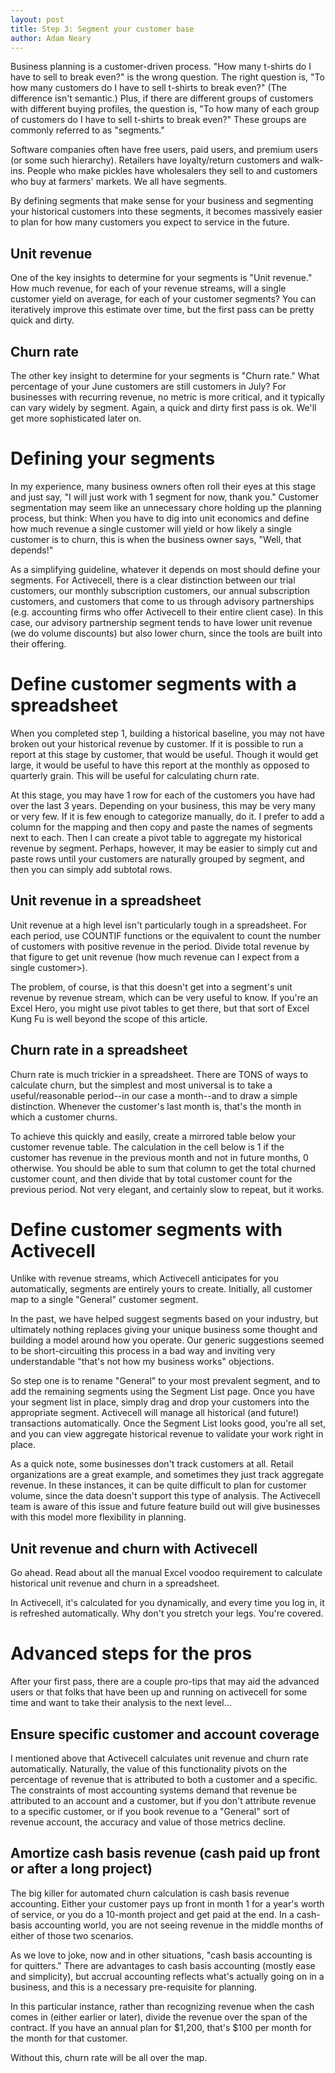 ```yaml
---
layout: post
title: Step 3: Segment your customer base
author: Adam Neary
---
```


Business planning is a customer-driven process. "How many t-shirts do I have to sell to break even?" is the wrong question. The right question is, "To how many customers do I have to sell t-shirts to break even?" (The difference isn't semantic.) Plus, if there are different groups of customers with different buying profiles, the question is, "To how many of each group of customers do I have to sell t-shirts to break even?" These groups are commonly referred to as "segments."

Software companies often have free users, paid users, and premium users (or some such hierarchy). Retailers have loyalty/return customers and walk-ins. People who make pickles have wholesalers they sell to and customers who buy at farmers' markets. We all have segments.

By defining segments that make sense for your business and segmenting your historical customers into these segments, it becomes massively easier to plan for how many customers you expect to service in the future. 

## Unit revenue

One of the key insights to determine for your segments is "Unit revenue." How much revenue, for each of your revenue streams, will a single customer yield on average, for each of your customer segments? You can iteratively improve this estimate over time, but the first pass can be pretty quick and dirty.

## Churn rate

The other key insight to determine for your segments is "Churn rate." What percentage of your June customers are still customers in July? For businesses with recurring revenue, no metric is more critical, and it typically can vary widely by segment. Again, a quick and dirty first pass is ok. We'll get more sophisticated later on.

# Defining your segments

In my experience, many business owners often roll their eyes at this stage and just say, "I will just work with 1 segment for now, thank you." Customer segmentation may seem like an unnecessary chore holding up the planning process, but think: When you have to dig into unit economics and define how much revenue a single customer will yield or how likely a single customer is to churn, this is when the business owner says, "Well, that depends!" 

As a simplifying guideline, whatever it depends on most should define your segments. For Activecell, there is a clear distinction between our trial customers, our monthly subscription customers, our annual subscription customers, and customers that come to us through advisory partnerships (e.g. accounting firms who offer Activecell to their entire client case). In this case, our advisory partnership segment tends to have lower unit revenue (we do volume discounts) but also lower churn, since the tools are built into their offering.

# Define customer segments with a spreadsheet

When you completed step 1, building a historical baseline, you may not have broken out your historical revenue by customer. If it is possible to run a report at this stage by customer, that would be useful. Though it would get large, it would be useful to have this report at the monthly as opposed to quarterly grain. This will be useful for calculating churn rate.

At this stage, you may have 1 row for each of the customers you have had over the last 3 years. Depending on your business, this may be very many or very few. If it is few enough to categorize manually, do it. I prefer to add a column for the mapping and then copy and paste the names of segments next to each. Then I can create a pivot table to aggregate my historical revenue by segment. Perhaps, however, it may be easier to simply cut and paste rows until your customers are naturally grouped by segment, and then you can simply add subtotal rows.

## Unit revenue in a spreadsheet

Unit revenue at a high level isn't particularly tough in a spreadsheet. For each period, use COUNTIF functions or the equivalent to count the number of customers with positive revenue in the period. Divide total revenue by that figure to get unit revenue (how much revenue can I expect from a single customer>). 

The problem, of course, is that this doesn't get into a segment's unit revenue by revenue stream, which can be very useful to know. If you're an Excel Hero, you might use pivot tables to get there, but that sort of Excel Kung Fu is well beyond the scope of this article.

## Churn rate in a spreadsheet

Churn rate is much trickier in a spreadsheet. There are TONS of ways to calculate churn, but the simplest and most universal is to take a useful/reasonable period--in our case a month--and to draw a simple distinction. Whenever the customer's last month is, that's the month in which a customer churns.

To achieve this quickly and easily, create a mirrored table below your customer revenue table. The calculation in the cell below is 1 if the customer has revenue in the previous month and not in future months, 0 otherwise. You should be able to sum that column to get the total churned customer count, and then divide that by total customer count for the previous period. Not very elegant, and certainly slow to repeat, but it works.

# Define customer segments with Activecell

Unlike with revenue streams, which Activecell anticipates for you automatically, segments are entirely yours to create. Initially, all customer map to a single "General" customer segment. 

In the past, we have helped suggest segments based on your industry, but ultimately nothing replaces giving your unique business some thought and building a model around how you operate. Our generic suggestions seemed to be short-circuiting this process in a bad way and inviting very understandable "that's not how my business works" objections.

So step one is to rename "General" to your most prevalent segment, and to add the remaining segments using the Segment List page. Once you have your segment list in place, simply drag and drop your customers into the appropriate segment. Activecell will manage all historical (and future!) transactions automatically. Once the Segment List looks good, you're all set, and you can view aggregate historical revenue to validate your work right in place.

As a quick note, some businesses don't track customers at all. Retail organizations are a great example, and sometimes they just track aggregate revenue. In these instances, it can be quite difficult to plan for customer volume, since the data doesn't support this type of analysis. The Activecell team is aware of this issue and future feature build out will give businesses with this model more flexibility in planning.

## Unit revenue and churn with Activecell

Go ahead. Read about all the manual Excel voodoo requirement to calculate historical unit revenue and churn in a spreadsheet.

In Activecell, it's calculated for you dynamically, and every time you log in, it is refreshed automatically. Why don't you stretch your legs. You're covered.

# Advanced steps for the pros

After your first pass, there are a couple pro-tips that may aid the advanced users or that folks that have been up and running on activecell for some time and want to take their analysis to the next level...

## Ensure specific customer and account coverage

I mentioned above that Activecell calculates unit revenue and churn rate automatically. Naturally, the value of this functionality pivots on the percentage of revenue that is attributed to both a customer and a specific. The constraints of most accounting systems demand that revenue be attributed to an account and a customer, but if you don't attribute revenue to a specific customer, or if you book revenue to a "General" sort of revenue account, the accuracy and value of those metrics decline.

## Amortize cash basis revenue (cash paid up front or after a long project)

The big killer for automated churn calculation is cash basis revenue accounting. Either your customer pays up front in month 1 for a year's worth of service, or you do a 10-month project and get paid at the end. In a cash-basis accounting world, you are not seeing revenue in the middle months of either of those two scenarios.

As we love to joke, now and in other situations, "cash basis accounting is for quitters." There are advantages to cash basis accounting (mostly ease and simplicity), but accrual accounting reflects what's actually going on in a business, and this is a necessary pre-requisite for planning.

In this particular instance, rather than recognizing revenue when the cash comes in (either earlier or later), divide the revenue over the span of the contract. If you have an annual plan for $1,200, that's $100 per month for the month for that customer.

Without this, churn rate will be all over the map.